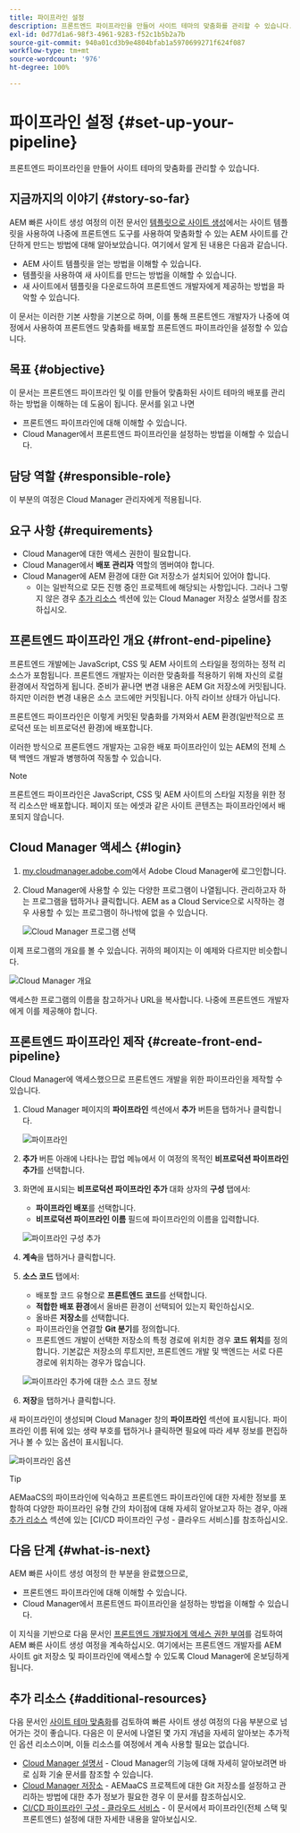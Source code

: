 ```yaml
---
title: 파이프라인 설정
description: 프론트엔드 파이프라인을 만들어 사이트 테마의 맞춤화를 관리할 수 있습니다.
exl-id: 0d77d1a6-98f3-4961-9283-f52c1b5b2a7b
source-git-commit: 940a01cd3b9e4804bfab1a5970699271f624f087
workflow-type: tm+mt
source-wordcount: '976'
ht-degree: 100%

---
```


# 파이프라인 설정 {#set-up-your-pipeline}

프론트엔드 파이프라인을 만들어 사이트 테마의 맞춤화를 관리할 수 있습니다.

## 지금까지의 이야기 {#story-so-far}

AEM 빠른 사이트 생성 여정의 이전 문서인 [템플릿으로 사이트 생성](create-site.md)에서는 사이트 템플릿을 사용하여 나중에 프론트엔드 도구를 사용하여 맞춤화할 수 있는 AEM 사이트를 간단하게 만드는 방법에 대해 알아보았습니다. 여기에서 알게 된 내용은 다음과 같습니다.

* AEM 사이트 템플릿을 얻는 방법을 이해할 수 있습니다.
* 템플릿을 사용하여 새 사이트를 만드는 방법을 이해할 수 있습니다.
* 새 사이트에서 템플릿을 다운로드하여 프론트엔드 개발자에게 제공하는 방법을 파악할 수 있습니다.

이 문서는 이러한 기본 사항을 기본으로 하며, 이를 통해 프론트엔드 개발자가 나중에 여정에서 사용하여 프론트엔드 맞춤화를 배포할 프론트엔드 파이프라인을 설정할 수 있습니다.

## 목표 {#objective}

이 문서는 프론트엔드 파이프라인 및 이를 만들어 맞춤화된 사이트 테마의 배포를 관리하는 방법을 이해하는 데 도움이 됩니다. 문서를 읽고 나면

* 프론트엔드 파이프라인에 대해 이해할 수 있습니다.
* Cloud Manager에서 프론트엔드 파이프라인을 설정하는 방법을 이해할 수 있습니다.

## 담당 역할 {#responsible-role}

이 부분의 여정은 Cloud Manager 관리자에게 적용됩니다.

## 요구 사항 {#requirements}

* Cloud Manager에 대한 액세스 권한이 필요합니다.
* Cloud Manager에서 **배포 관리자** 역할의 멤버여야 합니다.
* Cloud Manager에 AEM 환경에 대한 Git 저장소가 설치되어 있어야 합니다.
   * 이는 일반적으로 모든 진행 중인 프로젝트에 해당되는 사항입니다. 그러나 그렇지 않은 경우 [추가 리소스](#additional-resources) 섹션에 있는 Cloud Manager 저장소 설명서를 참조하십시오.

## 프론트엔드 파이프라인 개요 {#front-end-pipeline}

프론트엔드 개발에는 JavaScript, CSS 및 AEM 사이트의 스타일을 정의하는 정적 리소스가 포함됩니다. 프론트엔드 개발자는 이러한 맞춤화를 적용하기 위해 자신의 로컬 환경에서 작업하게 됩니다. 준비가 끝나면 변경 내용은 AEM Git 저장소에 커밋됩니다. 하지만 이러한 변경 내용은 소스 코드에만 커밋됩니다. 아직 라이브 상태가 아닙니다.

프론트엔드 파이프라인은 이렇게 커밋된 맞춤화를 가져와서 AEM 환경(일반적으로 프로덕션 또는 비프로덕션 환경)에 배포합니다.

이러한 방식으로 프론트엔드 개발자는 고유한 배포 파이프라인이 있는 AEM의 전체 스택 백엔드 개발과 병행하여 작동할 수 있습니다.

>[!NOTE]
>
>프론트엔드 파이프라인은 JavaScript, CSS 및 AEM 사이트의 스타일 지정을 위한 정적 리소스만 배포합니다. 페이지 또는 에셋과 같은 사이트 콘텐츠는 파이프라인에서 배포되지 않습니다.

## Cloud Manager 액세스 {#login}

1. [my.cloudmanager.adobe.com](https://my.cloudmanager.adobe.com/)에서 Adobe Cloud Manager에 로그인합니다.

1. Cloud Manager에 사용할 수 있는 다양한 프로그램이 나열됩니다. 관리하고자 하는 프로그램을 탭하거나 클릭합니다. AEM as a Cloud Service으로 시작하는 경우 사용할 수 있는 프로그램이 하나밖에 없을 수 있습니다.

   ![Cloud Manager 프로그램 선택](assets/cloud-manager-select-program.png)

이제 프로그램의 개요를 볼 수 있습니다. 귀하의 페이지는 이 예제와 다르지만 비슷합니다.

![Cloud Manager 개요](assets/cloud-manager-overview.png)

액세스한 프로그램의 이름을 참고하거나 URL을 복사합니다. 나중에 프론트엔드 개발자에게 이를 제공해야 합니다.

## 프론트엔드 파이프라인 제작 {#create-front-end-pipeline}

Cloud Manager에 액세스했으므로 프론트엔드 개발을 위한 파이프라인을 제작할 수 있습니다.

1. Cloud Manager 페이지의 **파이프라인** 섹션에서 **추가** 버튼을 탭하거나 클릭합니다.

   ![파이프라인](assets/pipelines-add.png)

1. **추가** 버튼 아래에 나타나는 팝업 메뉴에서 이 여정의 목적인 **비프로덕션 파이프라인 추가**&#x200B;를 선택합니다.

1. 화면에 표시되는 **비프로덕션 파이프라인 추가** 대화 상자의 **구성** 탭에서:
   * **파이프라인 배포**&#x200B;를 선택합니다.
   * **비프로덕션 파이프라인 이름** 필드에 파이프라인의 이름을 입력합니다.

   ![파이프라인 구성 추가](assets/add-pipeline-configuration.png)

1. **계속**&#x200B;을 탭하거나 클릭합니다.

1. **소스 코드** 탭에서:
   * 배포할 코드 유형으로 **프론트엔드 코드**&#x200B;를 선택합니다.
   * **적합한 배포 환경**&#x200B;에서 올바른 환경이 선택되어 있는지 확인하십시오.
   * 올바른 **저장소**&#x200B;를 선택합니다.
   * 파이프라인을 연결할 **Git 분기**&#x200B;를 정의합니다.
   * 프론트엔드 개발이 선택한 저장소의 특정 경로에 위치한 경우 **코드 위치**&#x200B;를 정의합니다. 기본값은 저장소의 루트지만, 프론트엔드 개발 및 백엔드는 서로 다른 경로에 위치하는 경우가 많습니다.

   ![파이프라인 추가에 대한 소스 코드 정보](assets/add-pipeline-source-code.png)

1. **저장**&#x200B;을 탭하거나 클릭합니다.

새 파이프라인이 생성되며 Cloud Manager 창의 **파이프라인** 섹션에 표시됩니다. 파이프라인 이름 뒤에 있는 생략 부호를 탭하거나 클릭하면 필요에 따라 세부 정보를 편집하거나 볼 수 있는 옵션이 표시됩니다.

![파이프라인 옵션](assets/new-pipeline.png)

>[!TIP]
>
>AEMaaCS의 파이프라인에 익숙하고 프론트엔드 파이프라인에 대한 자세한 정보를 포함하여 다양한 파이프라인 유형 간의 차이점에 대해 자세히 알아보고자 하는 경우, 아래 [추가 리소스](#additional-resources) 섹션에 있는 [CI/CD 파이프라인 구성 - 클라우드 서비스]를 참조하십시오.

## 다음 단계 {#what-is-next}

AEM 빠른 사이트 생성 여정의 한 부분을 완료했으므로,

* 프론트엔드 파이프라인에 대해 이해할 수 있습니다.
* Cloud Manager에서 프론트엔드 파이프라인을 설정하는 방법을 이해할 수 있습니다.

이 지식을 기반으로 다음 문서인 [프론트엔드 개발자에게 액세스 권한 부여](grant-access.md)를 검토하여 AEM 빠른 사이트 생성 여정을 계속하십시오. 여기에서는 프론트엔드 개발자를 AEM 사이트 git 저장소 및 파이프라인에 액세스할 수 있도록 Cloud Manager에 온보딩하게 됩니다.

## 추가 리소스 {#additional-resources}

다음 문서인 [사이트 테마 맞춤화](customize-theme.md)를 검토하여 빠른 사이트 생성 여정의 다음 부분으로 넘어가는 것이 좋습니다. 다음은 이 문서에 나열된 몇 가지 개념을 자세히 알아보는 추가적인 옵션 리소스이며, 이들 리소스를 여정에서 계속 사용할 필요는 없습니다.

* [Cloud Manager 설명서](https://experienceleague.adobe.com/docs/experience-manager-cloud-service/onboarding/onboarding-concepts/cloud-manager-introduction.html) - Cloud Manager의 기능에 대해 자세히 알아보려면 바로 심화 기술 문서를 참조할 수 있습니다.
* [Cloud Manager 저장소](/help/implementing/cloud-manager/managing-code/cloud-manager-repositories.md) - AEMaaCS 프로젝트에 대한 Git 저장소를 설정하고 관리하는 방법에 대한 추가 정보가 필요한 경우 이 문서를 참조하십시오.
* [CI/CD 파이프라인 구성 - 클라우드 서비스](/help/implementing/cloud-manager/configuring-pipelines/introduction-ci-cd-pipelines.md) - 이 문서에서 파이프라인(전체 스택 및 프론트엔드) 설정에 대한 자세한 내용을 알아보십시오.
